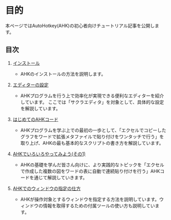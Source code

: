 # 目的

本ページではAutoHotkey(AHK)の初心者向けチュートリアル記事を公開します。

## 目次

1. [インストール](./01_Install/readme.md)

	* AHKのインストールの方法を説明します。

1. [エディターの設定](./02_Editor/readme.md)

	* AHKプログラムを行う上で効率化が実現できる便利なエディターを紹介しています。
	ここでは「サクラエディタ」を対象として、具体的な設定を解説しています。

1. [はじめてのAHKコード](./03_FirstAHK/readme.md)

	* AHKプログラムを学ぶ上での最初の一歩として、「エクセルでコピーしたグラフをワードで拡張メタファイルで貼り付けをワンタッチで行う」を取り上げ、AHKの最も基本的なスクリプトの書き方を解説しています。

1. [AHKでいろいろやってみよう(その1)](./04_SecondAHK/readme.md)

	* AHKの基礎を学んだ皆さん向けに、より実践的なトピックを「エクセルで作成した複数の図をワードの表に自動で連続貼り付けを行う」AHKコードを通じて解説していきます。

1. [AHKでのウィンドウの指定の仕方](./05_howToDesignateWindow/readme.md)

	* AHKが操作対象とするウィンドウを指定する方法を説明しています。ウィンドウの情報を取得するための付属ツールの使い方も説明しています。
